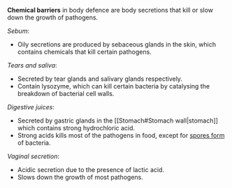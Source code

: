 **Chemical barriers** in body defence are body secretions that kill or slow down the growth of pathogens.

*Sebum*:
- <span class="hi-orange">Oily secretions</span> are produced by <span class="hi-blue">sebaceous glands</span> in the skin, which contains chemicals that kill certain pathogens.

*Tears and saliva*:
- Secreted by <span class="hi-blue">tear glands</span> and <span class="hi-blue">salivary glands</span> respectively.
- Contain <span class="hi-blue">lysozyme</span>, which can kill certain bacteria by <span class="hi-green">catalysing the breakdown of bacterial cell walls</span>.

*Digestive juices*:
- Secreted by <span class="hi-blue">gastric glands</span> in the [[Stomach#Stomach wall|stomach]] which contains strong <span class="hi-blue">hydrochloric acid</span>.
- Strong acids kills most of the pathogens in food, except for <u>spores form</u> of bacteria.

*Vaginal secretion*:
- <span class="hi-green">Acidic</span> secretion due to the presence of <span class="hi-blue">lactic acid</span>.
- Slows down the growth of most pathogens.
